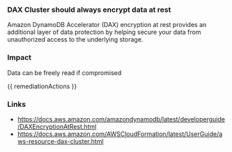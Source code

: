 
### DAX Cluster should always encrypt data at rest

Amazon DynamoDB Accelerator (DAX) encryption at rest provides an additional layer of data protection by helping secure your data from unauthorized access to the underlying storage.

### Impact
Data can be freely read if compromised

<!-- DO NOT CHANGE -->
{{ remediationActions }}

### Links
- https://docs.aws.amazon.com/amazondynamodb/latest/developerguide/DAXEncryptionAtRest.html
 - https://docs.aws.amazon.com/AWSCloudFormation/latest/UserGuide/aws-resource-dax-cluster.html
        